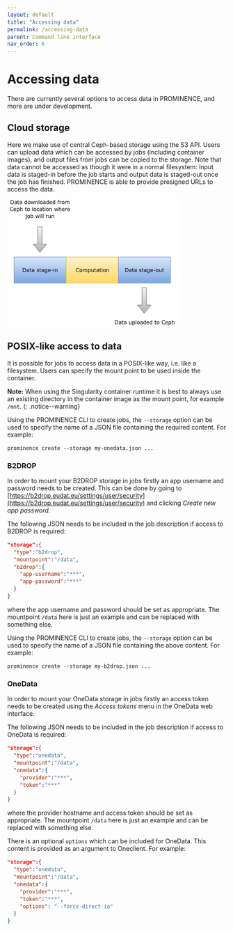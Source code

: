 ```yaml
---
layout: default
title: "Accessing data"
permalink: /accessing-data
parent: Command line interface
nav_order: 6
---
```

# Accessing data
There are currently several options to access data in PROMINENCE, and more are under development.

## Cloud storage
Here we make use of central Ceph-based storage using the S3 API. Users can upload data which can be accessed by jobs (including container images), and output files from jobs can be copied to the storage. Note that data cannot be accessed as though it were in a normal filesystem: input data is staged-in before the job starts and output data is staged-out once the job has finished. PROMINENCE is able to provide presigned URLs to access the data.

![Stage-in & stage-out of data](prominence-storage-cloud.png)

## POSIX-like access to data
It is possible for jobs to access data in a POSIX-like way, i.e. like a filesystem. Users can specify the mount point to be used inside the container.

**Note:** When using the Singularity container runtime it is best to always use an existing directory in the container image as the mount point, for example `/mnt`.
{: .notice--warning}

Using the PROMINENCE CLI to create jobs, the `--storage` option can be used to specify the name of a JSON file containing the required content. For example:
```
prominence create --storage my-onedata.json ...
```

### B2DROP
In order to mount your B2DROP storage in jobs firstly an app username and password needs to be created. This can be done by going to [https://b2drop.eudat.eu/settings/user/security](https://b2drop.eudat.eu/settings/user/security) and clicking *Create new app password*.

The following JSON needs to be included in the job description if access to B2DROP is required:
```json
"storage":{
  "type":"b2drop",
  "mountpoint":"/data",
  "b2drop":{
    "app-username":"***",
    "app-password":"***"
  }
}
```
where the app username and password should be set as appropriate. The mountpoint `/data` here is just an example and can be replaced with something else.

Using the PROMINENCE CLI to create jobs, the `--storage` option can be used to specify the name of a JSON file containing the above content. For example:
```
prominence create --storage my-b2drop.json ...
```

### OneData
In order to mount your OneData storage in jobs firstly an access token needs to be created using the *Access tokens* menu in the OneData web interface.

The following JSON needs to be included in the job description if access to OneData is required:
```json
"storage":{
  "type":"onedata",
  "mountpoint":"/data",
  "onedata":{
    "provider":"***",
    "token":"***"
  }
}
```
where the provider hostname and access token should be set as appropriate. The mountpoint `/data` here is just an example and can be replaced with something else.

There is an optional `options` which can be included for OneData. This content is provided as an argument to Oneclient. For example:
```json
"storage":{
  "type":"onedata",
  "mountpoint":"/data",
  "onedata":{
    "provider":"***",
    "token":"***",
    "options": "--force-direct-io"
  }
}
```

